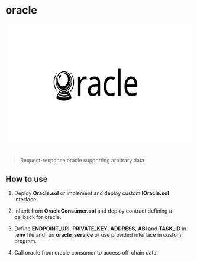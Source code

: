 # oracle

<p align="center">
  <img src="assets/oracle.png" alt="oracle" width="640" height="320" />
</p>

<h1></h1>

> Request-response oracle supporting arbitrary data

## How to use

1. Deploy **Oracle.sol** or implement and deploy custom **IOracle.sol** interface.

2. Inherit from **OracleConsumer.sol** and deploy contract defining a callback for oracle.

3. Define **ENDPOINT_URI**, **PRIVATE_KEY**, **ADDRESS**, **ABI** and **TASK_ID** in **.env** file and run **oracle_service** or use provided interface in custom program.

4. Call oracle from oracle consumer to access off-chain data.
